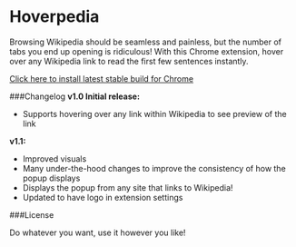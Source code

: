 Hoverpedia
==========

Browsing Wikipedia should be seamless and painless, but the number of tabs you end up opening is ridiculous! 
With this Chrome extension, hover over any Wikipedia link to read the first few sentences instantly.

[Click here to install latest stable build for Chrome](https://chrome.google.com/webstore/detail/hoverpedia/pajemgajnfpngnbehkegefogdhddhemh)

###Changelog
**v1.0 Initial release:**

- Supports hovering over any link within Wikipedia to see preview of the link

**v1.1:**

- Improved visuals
- Many under-the-hood changes to improve the consistency of how the popup displays
- Displays the popup from any site that links to Wikipedia!
- Updated to have logo in extension settings

###License

Do whatever you want, use it however you like!




